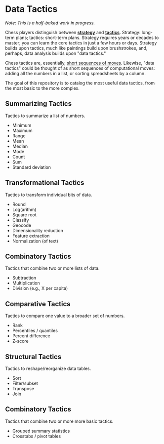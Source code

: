 # Data Tactics

*Note: This is a half-baked work in progress.*

Chess players distinguish between [__strategy__](http://en.wikipedia.org/wiki/Chess_strategy) and [__tactics__](http://en.wikipedia.org/wiki/Chess_tactic). Strategy: long-term plans; tactics: short-term plans. Strategy requires years or decades to master; you can learn the core tactics in just a few hours or days. Strategy builds upon tactics, much like paintings build upon brushstrokes, and, perhaps, data analysis builds upon "data tactics."

Chess tactics are, essentially, [short sequences of moves](http://www.chessfornovices.com/chessstrategyvstactics.html). Likewise, "data tactics" could be thought of as short sequences of computational moves: adding all the numbers in a list, or sorting spreadsheets by a column.

The goal of this repository is to catalog the most useful data tactics, from the most basic to the more complex.

## Summarizing Tactics

Tactics to summarize a list of numbers.

- Minimum
- Maximum
- Range
- Mean
- Median
- Mode
- Count
- Sum
- Standard deviation

## Transformational Tactics

Tactics to transform individual bits of data.

- Round
- Log(arithm)
- Square root
- Classify
- Geocode
- Dimensionality reduction
- Feature extraction
- Normalization (of text)

## Combinatory Tactics

Tactics that combine two or more lists of data.

- Subtraction
- Multiplication
- Division (e.g., X per capita)

## Comparative Tactics

Tactics to compare one value to a broader set of numbers.

- Rank
- Percentiles / quantiles
- Percent difference
- Z-score

## Structural Tactics

Tactics to reshape/reorganize data tables.

- Sort
- Filter/subset
- Transpose
- Join
 
## Combinatory Tactics

Tactics that combine two or more more basic tactics.

- Grouped summary statistics
- Crosstabs / pivot tables
